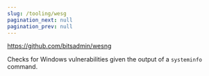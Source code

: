 ```yaml
---
slug: /tooling/wesg
pagination_next: null
pagination_prev: null
---
```


https://github.com/bitsadmin/wesng

Checks for Windows vulnerabilities given the output of a `systeminfo` command.